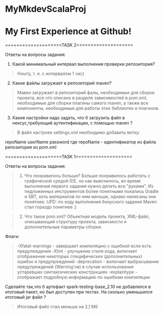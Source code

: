 # MyMkdevScalaProj
# My First Experience at Github!

====================TASK 2====================

Ответы на вопросы задания:

1. Какой минимальный интервал выполнения проверки репозитория?
> Hourly, т. е. с интервалом 1 час)

2. Какие файлы загружает в репозиторий maven?
> Мавен загружает в репозиторий фалы, необходимые для сборки проекта, все что описано в разделе зависимостей в pom.xml, необходимые для сборки плагины самого maven, а также все компоненты, необходимые для работы этих библиотек и плагинов.

3. Какие настройки надо задать, что б загрузить файл в нексус,требующий аутентификации, с помощью maven ?
> В файл настроек settings.xml необходимо добавить ветку:
  <servers>
    <server>
      <id>repoName</id>
      <username>userName</username>
      <password>password</password>
    </server>
  </servers>
где repoName - идентификатор из файла репозитория из pom.xml

====================TASK 1====================

Ответы на вопросы задания:
>1. Что понравилось больше?
Больше понравилось работать с графической средой IDE, но как выяснилось, во время выполнения первого задания нужно делать все "руками". Из педложенных инструментов более понятными покались Gradle и SBT, хоть материалов по ним меньше, однако написаны они понятнее. UPD: по ходу выполнения бонусного задания Maven стал гораздо понятнее :) 

>2. Что такое pom.xml?
Объектная модель проекта, XML-файл, описывающий структуру проекта, зависмости и дополнительные параметры сборки.

Флаги:
> -Xfatal-warnings - завершает компиляцию с ошибкой если есть предупеждения
-Xlint - улучшение стиля кода, включает отображение некоторых специфических (дополнительных) ошибок и предупреждений
-deprecation - включает выбрасывание предупреждений (Warning'ов) в случае использования устаревших синтаксических конструкциях
-explaintype - отображает подробную информацию по ошибкам компиляции

Cделайте так,что б артефакт spark-testing-base_2.10 не добавлялся в итоговый пакет, но был доступен при тестах. На сколько уменьшился итоговый jar файл ?
> Итоговый файл стал меньше на 2,1 Мб
